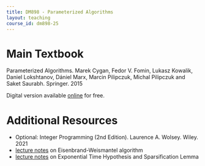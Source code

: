 ```yaml
---
title: DM898 - Parameterized Algorithms
layout: teaching
course_id: dm898-25
---
```


# Main Textbook

Parameterized Algorithms. Marek Cygan, Fedor V. Fomin, Lukasz Kowalik, Daniel Lokshtanov, Dániel Marx, Marcin Pilipczuk, Michal Pilipczuk and Saket Saurabh. Springer. 2015

Digital version available [online](https://www.mimuw.edu.pl/~malcin/book/parameterized-algorithms.pdf) for free.

# Additional Resources
- Optional: Integer Programming (2nd Edition). Laurence A. Wolsey. Wiley. 2021
- [lecture notes](EW-notes.pdf) on Eisenbrand-Weismantel algorithm
- [lecture notes](ETH-notes.pdf) on Exponential Time Hypothesis and Sparsification Lemma
